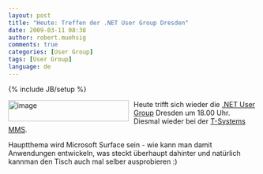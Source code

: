 ```yaml
---
layout: post
title: "Heute: Treffen der .NET User Group Dresden"
date: 2009-03-11 08:38
author: robert.muehsig
comments: true
categories: [User Group]
tags: [User Group]
language: de
---
```

{% include JB/setup %}
<p><a href="{{BASE_PATH}}/assets/wp-images/image668.png"><img style="border-right: 0px; border-top: 0px; margin: 0px 10px 0px 0px; border-left: 0px; border-bottom: 0px" height="43" alt="image" src="{{BASE_PATH}}/assets/wp-images/image-thumb646.png" width="244" align="left" border="0" /></a> Heute trifft sich wieder die <a href="http://dd-dotnet.de/?p=54">.NET User Group</a> Dresden um 18.00 Uhr. Diesmal wieder bei der <a href="http://maps.google.de/maps?f=q&amp;hl=de&amp;geocode=&amp;q=Riesaer+Stra%C3%9Fe+5,+01129+Trachenberge,+Dresden&amp;sll=51.151786,10.415039&amp;sspn=8.577035,19.6875&amp;ie=UTF8&amp;source=embed&amp;ll=51.0901,13.730164&amp;spn=0.034018,0.077248&amp;t=h&amp;z=14&amp;iwloc=addr">T-Systems MMS</a>.</p>  <p>Hauptthema wird Microsoft Surface sein - wie kann man damit Anwendungen entwickeln, was steckt &#252;berhaupt dahinter und nat&#252;rlich kannman den Tisch auch mal selber ausprobieren :)</p>
